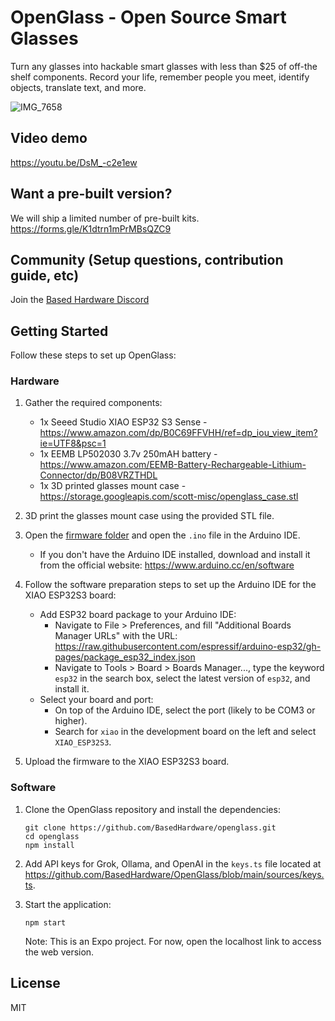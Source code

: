 # OpenGlass - Open Source Smart Glasses

Turn any glasses into hackable smart glasses with less than $25 of off-the shelf components. Record your life, remember people you meet, identify objects, translate text, and more. 

![IMG_7658](https://github.com/BasedHardware/openglass/assets/1193692/d42364e2-78f6-41ff-845f-dba2052b2f3c)

## Video demo

https://youtu.be/DsM_-c2e1ew

## Want a pre-built version?

We will ship a limited number of pre-built kits. 
https://forms.gle/K1dtrn1mPrMBsQZC9

## Community (Setup questions, contribution guide, etc)

Join the [Based Hardware Discord](https://discord.com/invite/ZutWMTJnwA)

## Getting Started

Follow these steps to set up OpenGlass:

### Hardware

1. Gather the required components:
   - 1x Seeed Studio XIAO ESP32 S3 Sense - https://www.amazon.com/dp/B0C69FFVHH/ref=dp_iou_view_item?ie=UTF8&psc=1
   - 1x EEMB LP502030 3.7v 250mAH battery - https://www.amazon.com/EEMB-Battery-Rechargeable-Lithium-Connector/dp/B08VRZTHDL 
   - 1x 3D printed glasses mount case - https://storage.googleapis.com/scott-misc/openglass_case.stl

2. 3D print the glasses mount case using the provided STL file.

3. Open the [firmware folder](https://github.com/BasedHardware/openglass/tree/main/firmware) and open the `.ino` file in the Arduino IDE.
   - If you don't have the Arduino IDE installed, download and install it from the official website: https://www.arduino.cc/en/software

4. Follow the software preparation steps to set up the Arduino IDE for the XIAO ESP32S3 board:
   - Add ESP32 board package to your Arduino IDE:
     - Navigate to File > Preferences, and fill "Additional Boards Manager URLs" with the URL: https://raw.githubusercontent.com/espressif/arduino-esp32/gh-pages/package_esp32_index.json
     - Navigate to Tools > Board > Boards Manager..., type the keyword `esp32` in the search box, select the latest version of `esp32`, and install it.
   - Select your board and port:
     - On top of the Arduino IDE, select the port (likely to be COM3 or higher).
     - Search for `xiao` in the development board on the left and select `XIAO_ESP32S3`.

5. Upload the firmware to the XIAO ESP32S3 board.



### Software

1. Clone the OpenGlass repository and install the dependencies:
   ```
   git clone https://github.com/BasedHardware/openglass.git
   cd openglass
   npm install
   ```

2. Add API keys for Grok, Ollama, and OpenAI in the `keys.ts` file located at https://github.com/BasedHardware/OpenGlass/blob/main/sources/keys.ts.

3. Start the application:
   ```
   npm start
   ```
   Note: This is an Expo project. For now, open the localhost link to access the web version.

## License
MIT
